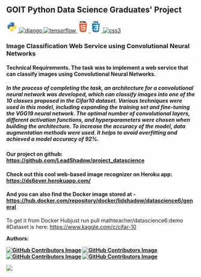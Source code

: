 ## GOIT Python Data Science Graduates' Project

<a href="https://www.python.org" target="_blank" rel="noreferrer">
<img src="https://raw.githubusercontent.com/devicons/devicon/master/icons/python/python-original.svg" alt="python" width="30" height="30"/>
</a> <a href="https://www.djangoproject.com" target="_blank" rel="noreferrer">
<img src="https://upload.wikimedia.org/wikipedia/commons/7/75/Django_logo.svg" alt="django" width="90" height="30"/>
</a>
<a href="https://www.tensorflow.org" target="_blank" rel="noreferrer">
<img src="https://www.tensorflow.org/images/tf_logo_horizontal.png" alt="tensorflow" width="90" height="30"/>
</a>
<a href="https://www.w3.org/html/" target="_blank" rel="noreferrer">
<img src="https://raw.githubusercontent.com/devicons/devicon/master/icons/html5/html5-original-wordmark.svg" alt="html5" width="30" height="30"/>
</a> <a href="https://www.w3schools.com/css/" target="_blank" rel="noreferrer">
<img src="https://raw.githubusercontent.com/devicons/devicon/master/icons/css3/css3-original-wordmark.svg" alt="css3" width="30" height="30"/>
</a>
<a href="https://www.postgresql.org/" target="_blank" rel="noreferrer">
<img src="https://img.shields.io/badge/postgres-%23316192.svg?style=for-the-badge&logo=postgresql&logoColor=white" alt="css3" width="90" height="30"/>
</a>

### Image Classification Web Service using Convolutional Neural Networks
#### Technical Requirements. The task was to implement a web service that can classify images using Convolutional Neural Networks.
##### In the process of completing the task, an architecture for a convolutional neural network was developed, which can classify images into one of the 10 classes proposed in the Cifar10 dataset. Various techniques were used in this model, including expanding the training set and fine-tuning the VGG19 neural network. The optimal number of convolutional layers, different activation functions, and hyperparameters were chosen when building the architecture. To increase the accuracy of the model, data augmentation methods were used. It helps to avoid overfitting and achieved a model accuracy of 92%.
#### Our project on github: https://github.com/LeadShadow/project_datascience
#### Check out this cool web-based image recognizer on Heroku app: https://ds6ever.herokuapp.com/
#### And you can also find the Docker image stored at - https://hub.docker.com/repository/docker/lidshadow/datascience6/general
To get it from Docker Hubjust run pull mathteacher/datascience6:demo
#Dataset is here: https://www.kaggle.com/c/cifar-10

<strong> Authors:

[![GitHub Contributors Image](https://contrib.rocks/image?repo=LeadShadow/hw13web)](https://github.com/LeadShadow)
[![GitHub Contributors Image](https://contrib.rocks/image?repo=Dimasta22/dataSci_plot)](https://github.com/Dimasta22)
[![GitHub Contributors Image](https://contrib.rocks/image?repo=zevich/PyHW)](https://github.com/zevich)
[![GitHub Contributors Image](https://contrib.rocks/image?repo=VlodyaKr/Python-6-Core-HomeWork-12)](https://github.com/VlodyaKr)

![](https://github.com/blackcater/blackcater/raw/main/images/Hi.gif) 
